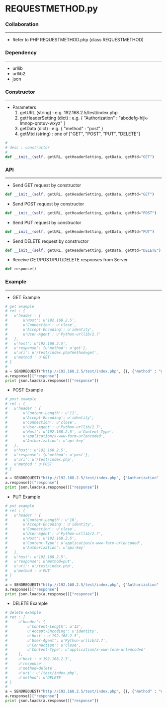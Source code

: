 # REQUESTMETHOD.py



### Collaboration
---

* Refer to PHP REQUESTMETHOD.php (class REQUESTMETHOD)

### Dependency
---

* urllib
* urllib2
* json

### Constructor
---

* Parameters
  1. getURL (string) : e.g. 192.168.2.5/test/index.php
  2. getHeaderSetting (dict) : e.g. { "Authorization" : "abcdefg-hijk-lmnop-qrstuv-wxyz" }
  3. getData (dict) : e.g. { "method" : "post" }
  4. getMtd (string) : one of ["GET", "POST", "PUT", "DELETE"]

```python
#
# desc : constructor
#
def __init__(self, getURL, getHeaderSetting, getData, getMtd="GET")
```

### API
---

* Send GET request by constructor

```python
def __init__(self, getURL, getHeaderSetting, getData, getMtd="GET")
```

* Send POST request by constructor

```python
def __init__(self, getURL, getHeaderSetting, getData, getMtd="POST")
```

* Send PUT request by constructor

```python
def __init__(self, getURL, getHeaderSetting, getData, getMtd="PUT")
```

* Send DELETE request by constructor

```python
def __init__(self, getURL, getHeaderSetting, getData, getMtd="DELETE")
```

* Receive GET/POST/PUT/DELETE responses from Server

```python
def response()
```

### Example
---

* GET Example

```python
# get example
# ret : {
#   u'header': {
#       u'Host': u'192.168.2.5',
#       u'Connection': u'close',
#       u'Accept-Encoding': u'identity',
#       u'User-Agent': u'Python-urllib/2.7'
#   },
#   u'host': u'192.168.2.5',
#   u'response': {u'method': u'get'},
#   u'uri': u'/test/index.php?method=get',
#   u'method': u'GET'
# }
#
a = SENDREQUEST("http://192.168.2.5/test/index.php", {}, {"method" : "get"}, "GET")
a.response()["response"]
print json.loads(a.response()["response"])
```

* POST Example

```python
# post example
# ret : {
#   u'header': {
#       u'Content-Length': u'11',
#       u'Accept-Encoding': u'identity',
#       u'Connection': u'close',
#       u'User-Agent': u'Python-urllib/2.7',
#       u'Host': u'192.168.2.5', u'Content-Type':
#       u'application/x-www-form-urlencoded',
#       u'Authorization': u'api-key'
#   },
#   u'host': u'192.168.2.5',
#   u'response': {u'method': u'post'},
#   u'uri': u'/test/index.php',
#   u'method': u'POST'
# }
#
a = SENDREQUEST("http://192.168.2.5/test/index.php", {"Authorization" : "api-key"}, {"method" : "post"},"POST")
a.response()["response"]
print json.loads(a.response()["response"])
```

* PUT Example

```python
# put example
# ret : {
#   u'header': {
#       u'Content-Length': u'10',
#       u'Accept-Encoding': u'identity',
#       u'Connection': u'close',
#       u'User-Agent': u'Python-urllib/2.7',
#       u'Host': u'192.168.2.5',
#       u'Content-Type': u'application/x-www-form-urlencoded',
#       u'Authorization': u'api-key'
#   },
#   u'host': u'192.168.2.5',
#   u'response': u'method=put',
#   u'uri': u'/test/index.php',
#   u'method': u'PUT'
# }
#
a = SENDREQUEST("http://192.168.2.5/test/index.php", {"Authorization" : "api-key"}, {"method" : "put"},"PUT")
a.response()["response"]
print json.loads(a.response()["response"])
```

* DELETE Example

```python
# delete example
# ret : {
#     u'header': {
#         u'Content-Length': u'13',
#         u'Accept-Encoding': u'identity',
#         u'Host': u'192.168.2.5',
#         u'User-Agent': u'Python-urllib/2.7',
#         u'Connection': u'close',
#         u'Content-Type': u'application/x-www-form-urlencoded'
#     },
#     u'host': u'192.168.2.5',
#     u'response':
#     u'method=delete',
#     u'uri': u'/test/index.php',
#     u'method': u'DELETE'
# }
# 
a = SENDREQUEST("http://192.168.2.5/test/index.php", {}, {"method" : "delete"},"DELETE")
a.response()["response"]
print json.loads(a.response()["response"])
```


